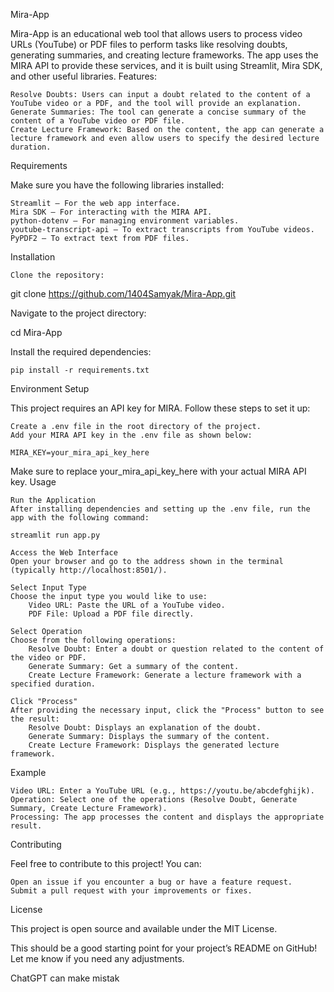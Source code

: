 Mira-App

Mira-App is an educational web tool that allows users to process video URLs (YouTube) or PDF files to perform tasks like resolving doubts, generating summaries, and creating lecture frameworks. The app uses the MIRA API to provide these services, and it is built using Streamlit, Mira SDK, and other useful libraries.
Features:

    Resolve Doubts: Users can input a doubt related to the content of a YouTube video or a PDF, and the tool will provide an explanation.
    Generate Summaries: The tool can generate a concise summary of the content of a YouTube video or PDF file.
    Create Lecture Framework: Based on the content, the app can generate a lecture framework and even allow users to specify the desired lecture duration.

Requirements

Make sure you have the following libraries installed:

    Streamlit – For the web app interface.
    Mira SDK – For interacting with the MIRA API.
    python-dotenv – For managing environment variables.
    youtube-transcript-api – To extract transcripts from YouTube videos.
    PyPDF2 – To extract text from PDF files.

Installation

    Clone the repository:

git clone https://github.com/1404Samyak/Mira-App.git

Navigate to the project directory:

cd Mira-App

Install the required dependencies:

    pip install -r requirements.txt

Environment Setup

This project requires an API key for MIRA. Follow these steps to set it up:

    Create a .env file in the root directory of the project.
    Add your MIRA API key in the .env file as shown below:

    MIRA_KEY=your_mira_api_key_here

Make sure to replace your_mira_api_key_here with your actual MIRA API key.
Usage

    Run the Application
    After installing dependencies and setting up the .env file, run the app with the following command:

    streamlit run app.py

    Access the Web Interface
    Open your browser and go to the address shown in the terminal (typically http://localhost:8501/).

    Select Input Type
    Choose the input type you would like to use:
        Video URL: Paste the URL of a YouTube video.
        PDF File: Upload a PDF file directly.

    Select Operation
    Choose from the following operations:
        Resolve Doubt: Enter a doubt or question related to the content of the video or PDF.
        Generate Summary: Get a summary of the content.
        Create Lecture Framework: Generate a lecture framework with a specified duration.

    Click "Process"
    After providing the necessary input, click the "Process" button to see the result:
        Resolve Doubt: Displays an explanation of the doubt.
        Generate Summary: Displays the summary of the content.
        Create Lecture Framework: Displays the generated lecture framework.

Example

    Video URL: Enter a YouTube URL (e.g., https://youtu.be/abcdefghijk).
    Operation: Select one of the operations (Resolve Doubt, Generate Summary, Create Lecture Framework).
    Processing: The app processes the content and displays the appropriate result.

Contributing

Feel free to contribute to this project! You can:

    Open an issue if you encounter a bug or have a feature request.
    Submit a pull request with your improvements or fixes.

License

This project is open source and available under the MIT License.

This should be a good starting point for your project’s README on GitHub! Let me know if you need any adjustments.


ChatGPT can make mistak
